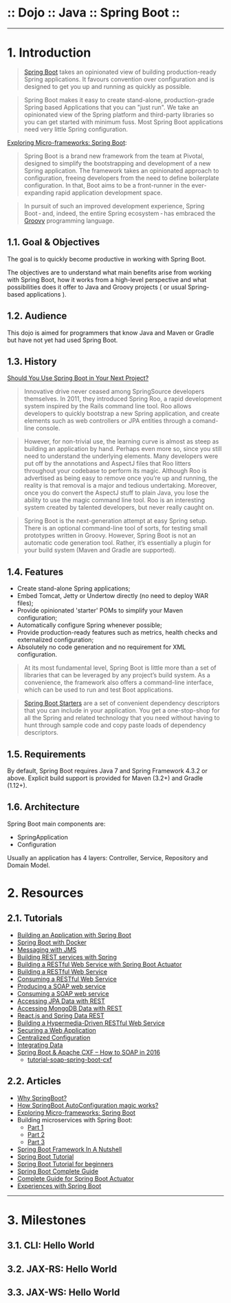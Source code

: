 ﻿:: Dojo :: Java :: Spring Boot ::
=================================

----

# 1. Introduction

> [Spring Boot](http://projects.spring.io/spring-boot/) takes an opinionated view of building production-ready Spring applications. It favours convention over configuration and is designed to get you up and running as quickly as possible.

> Spring Boot makes it easy to create stand-alone, production-grade Spring based Applications that you can "just run". We take an opinionated view of the Spring platform and third-party libraries so you can get started with minimum fuss. Most Spring Boot applications need very little Spring configuration.

[Exploring Micro-frameworks: Spring Boot](https://www.infoq.com/articles/microframeworks1-spring-boot):

> Spring Boot is a brand new framework from the team at Pivotal, designed to simplify the bootstrapping and development of a new Spring application. The framework takes an opinionated approach to configuration, freeing developers from the need to define boilerplate configuration. In that, Boot aims to be a front-runner in the ever-expanding rapid application development space.

> In pursuit of such an improved development experience, Spring Boot - and, indeed, the entire Spring ecosystem - has embraced the [Groovy](http://www.groovy-lang.org/) programming language.

## 1.1. Goal & Objectives

The goal is to quickly become productive in working with Spring Boot.

The objectives are to understand what main benefits arise from working with Spring Boot, how it works from a high-level perspective and what possibilities does it offer to Java and Groovy projects ( or usual Spring-based applications ).
 
## 1.2. Audience

This dojo is aimed for programmers that know Java and Maven or Gradle but have not yet had used Spring Boot.

## 1.3. History

[Should You Use Spring Boot in Your Next Project?](https://steveperkins.com/use-spring-boot-next-project/)

> Innovative drive never ceased among SpringSource developers themselves. In 2011, they introduced Spring Roo, a rapid development system inspired by the Rails command line tool. Roo allows developers to quickly bootstrap a new Spring application, and create elements such as web controllers or JPA entities through a comand-line console.

> However, for non-trivial use, the learning curve is almost as steep as building an application by hand. Perhaps even more so, since you still need to understand the underlying elements. Many developers were put off by the annotations and AspectJ files that Roo litters throughout your codebase to perform its magic. Although Roo is advertised as being easy to remove once you’re up and running, the reality is that removal is a major and tedious undertaking. Moreover, once you do convert the AspectJ stuff to plain Java, you lose the ability to use the magic command line tool. Roo is an interesting system created by talented developers, but never really caught on.

> Spring Boot is the next-generation attempt at easy Spring setup. There is an optional command-line tool of sorts, for testing small prototypes written in Groovy. However, Spring Boot is not an automatic code generation tool. Rather, it’s essentially a plugin for your build system (Maven and Gradle are supported).

## 1.4. Features

- Create stand-alone Spring applications;
- Embed Tomcat, Jetty or Undertow directly (no need to deploy WAR files);
- Provide opinionated 'starter' POMs to simplify your Maven configuration;
- Automatically configure Spring whenever possible;
- Provide production-ready features such as metrics, health checks and externalized configuration;
- Absolutely no code generation and no requirement for XML configuration.

> At its most fundamental level, Spring Boot is little more than a set of libraries that can be leveraged by any project’s build system. As a convenience, the framework also offers a command-line interface, which can be used to run and test Boot applications.

> [Spring Boot Starters](https://github.com/spring-projects/spring-boot/tree/master/spring-boot-starters) are a set of convenient dependency descriptors that you can include in your application. You get a one-stop-shop for all the Spring and related technology that you need without having to hunt through sample code and copy paste loads of dependency descriptors.

## 1.5. Requirements

By default, Spring Boot requires Java 7 and Spring Framework 4.3.2 or above. Explicit build support is provided for Maven (3.2+) and Gradle (1.12+).

## 1.6. Architecture

Spring Boot main components are:

- SpringApplication
- Configuration

Usually an application has 4 layers: Controller, Service, Repository and Domain Model.

# 2. Resources

## 2.1. Tutorials

- [Building an Application with Spring Boot](https://spring.io/guides/gs/spring-boot/)
- [Spring Boot with Docker](https://spring.io/guides/gs/spring-boot-docker/)
- [Messaging with JMS](https://spring.io/guides/gs/messaging-jms/)
- [Building REST services with Spring](https://spring.io/guides/tutorials/bookmarks/)
- [Building a RESTful Web Service with Spring Boot Actuator](https://spring.io/guides/gs/actuator-service/)
- [Building a RESTful Web Service](https://spring.io/guides/gs/rest-service/)
- [Consuming a RESTful Web Service](https://spring.io/guides/gs/consuming-rest/)
- [Producing a SOAP web service](https://spring.io/guides/gs/producing-web-service/)
- [Consuming a SOAP web service](https://spring.io/guides/gs/consuming-web-service/)
- [Accessing JPA Data with REST](https://spring.io/guides/gs/accessing-data-rest/)
- [Accessing MongoDB Data with REST](https://spring.io/guides/gs/accessing-mongodb-data-rest/)
- [React.js and Spring Data REST](https://spring.io/guides/tutorials/react-and-spring-data-rest/)
- [Building a Hypermedia-Driven RESTful Web Service](https://spring.io/guides/gs/rest-hateoas/)
- [Securing a Web Application](https://spring.io/guides/gs/securing-web/)
- [Centralized Configuration](https://spring.io/guides/gs/centralized-configuration/)
- [Integrating Data](https://spring.io/guides/gs/integration/)
- [Spring Boot & Apache CXF – How to SOAP in 2016](https://blog.codecentric.de/en/2016/02/spring-boot-apache-cxf/)
    - [tutorial-soap-spring-boot-cxf](https://github.com/jonashackt/tutorial-soap-spring-boot-cxf)

## 2.2. Articles

- [Why SpringBoot?](http://sivalabs.in/2016/03/why-springboot/)
- [How SpringBoot AutoConfiguration magic works?](http://sivalabs.in/2016/03/how-springboot-autoconfiguration-magic/)
- [Exploring Micro-frameworks: Spring Boot](https://www.infoq.com/articles/microframeworks1-spring-boot)
- Building microservices with Spring Boot:
  - [Part 1](https://plainoldobjects.com/2014/04/01/building-microservices-with-spring-boot-part1/)
  - [Part 2](https://plainoldobjects.com/2014/05/05/building-microservices-with-spring-boot-part-2/)
  - [Part 3](https://plainoldobjects.com/2014/11/16/deploying-spring-boot-based-microservices-with-docker/)
- [Spring Boot Framework In A Nutshell](http://www.journaldev.com/8611/spring-boot-framework-ina-nutshell)
- [Spring Boot Tutorial](http://www.journaldev.com/7969/spring-boot-tutorial)
- [Spring Boot Tutorial for beginners](https://examples.javacodegeeks.com/enterprise-java/spring/boot/spring-boot-tutorial-beginners/)
- [Spring Boot Complete Guide](http://javabeat.net/spring-boot/)
- [Complete Guide for Spring Boot Actuator](http://javabeat.net/spring-boot-actuator/)
- [Experiences with Spring Boot](https://opencredo.com/experiences-with-spring-boot/)

----

# 3. Milestones

## 3.1. CLI: Hello World

## 3.2. JAX-RS: Hello World

## 3.3. JAX-WS: Hello World
